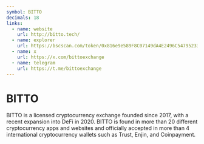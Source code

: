```yaml
---
symbol: BITTO
decimals: 18
links:
  - name: website
    url: http://bitto.tech/
  - name: explorer
    url: https://bscscan.com/token/0x816e9e589F8C07149dA4E2496C547952338B27e2
  - name: x
    url: https://x.com/bittoexchange
  - name: telegram
    url: https://t.me/bittoexchange
---
```


# BITTO

BITTO is a licensed cryptocurrency exchange founded since 2017, with a recent expansion into DeFi in 2020. BITTO is found in more than 20 different cryptocurrency apps and websites and officially accepted in more than 4 international cryptocurrency wallets such as Trust, Enjin, and Coinpayment.
